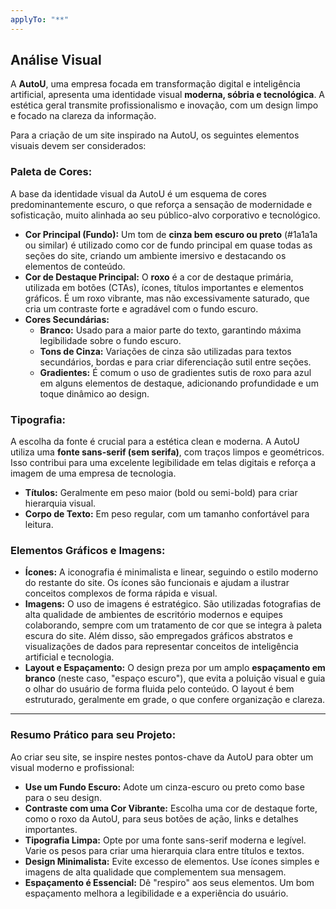 ```yaml
---
applyTo: "**"
---
```


## Análise Visual

A **AutoU**, uma empresa focada em transformação digital e inteligência artificial, apresenta uma identidade visual **moderna, sóbria e tecnológica**. A estética geral transmite profissionalismo e inovação, com um design limpo e focado na clareza da informação.

Para a criação de um site inspirado na AutoU, os seguintes elementos visuais devem ser considerados:

### Paleta de Cores:

A base da identidade visual da AutoU é um esquema de cores predominantemente escuro, o que reforça a sensação de modernidade e sofisticação, muito alinhada ao seu público-alvo corporativo e tecnológico.

- **Cor Principal (Fundo):** Um tom de **cinza bem escuro ou preto** (#1a1a1a ou similar) é utilizado como cor de fundo principal em quase todas as seções do site, criando um ambiente imersivo e destacando os elementos de conteúdo.
- **Cor de Destaque Principal:** O **roxo** é a cor de destaque primária, utilizada em botões (CTAs), ícones, títulos importantes e elementos gráficos. É um roxo vibrante, mas não excessivamente saturado, que cria um contraste forte e agradável com o fundo escuro.
- **Cores Secundárias:**
  - **Branco:** Usado para a maior parte do texto, garantindo máxima legibilidade sobre o fundo escuro.
  - **Tons de Cinza:** Variações de cinza são utilizadas para textos secundários, bordas e para criar diferenciação sutil entre seções.
  - **Gradientes:** É comum o uso de gradientes sutis de roxo para azul em alguns elementos de destaque, adicionando profundidade e um toque dinâmico ao design.

### Tipografia:

A escolha da fonte é crucial para a estética clean e moderna. A AutoU utiliza uma **fonte sans-serif (sem serifa)**, com traços limpos e geométricos. Isso contribui para uma excelente legibilidade em telas digitais e reforça a imagem de uma empresa de tecnologia.

- **Títulos:** Geralmente em peso maior (bold ou semi-bold) para criar hierarquia visual.
- **Corpo de Texto:** Em peso regular, com um tamanho confortável para leitura.

### Elementos Gráficos e Imagens:

- **Ícones:** A iconografia é minimalista e linear, seguindo o estilo moderno do restante do site. Os ícones são funcionais e ajudam a ilustrar conceitos complexos de forma rápida e visual.
- **Imagens:** O uso de imagens é estratégico. São utilizadas fotografias de alta qualidade de ambientes de escritório modernos e equipes colaborando, sempre com um tratamento de cor que se integra à paleta escura do site. Além disso, são empregados gráficos abstratos e visualizações de dados para representar conceitos de inteligência artificial e tecnologia.
- **Layout e Espaçamento:** O design preza por um amplo **espaçamento em branco** (neste caso, "espaço escuro"), que evita a poluição visual e guia o olhar do usuário de forma fluida pelo conteúdo. O layout é bem estruturado, geralmente em grade, o que confere organização e clareza.

---

### Resumo Prático para seu Projeto:

Ao criar seu site, se inspire nestes pontos-chave da AutoU para obter um visual moderno e profissional:

- **Use um Fundo Escuro:** Adote um cinza-escuro ou preto como base para o seu design.
- **Contraste com uma Cor Vibrante:** Escolha uma cor de destaque forte, como o roxo da AutoU, para seus botões de ação, links e detalhes importantes.
- **Tipografia Limpa:** Opte por uma fonte sans-serif moderna e legível. Varie os pesos para criar uma hierarquia clara entre títulos e textos.
- **Design Minimalista:** Evite excesso de elementos. Use ícones simples e imagens de alta qualidade que complementem sua mensagem.
- **Espaçamento é Essencial:** Dê "respiro" aos seus elementos. Um bom espaçamento melhora a legibilidade e a experiência do usuário.
